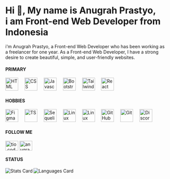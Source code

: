 <h1 align="left">Hi 👋, My name is Anugrah Prastyo, <br> i am Front-end Web Developer from Indonesia</h1>
<p align="left">i'm Anugrah Prastyo, a Front-end Web Developer who has been working as a freelancer for one year. As a Front-end Web Developer, I have a strong desire to create beautiful, simple, and user-friendly websites.</p>

<h4 align="left">PRIMARY</h4>
<div align="left">
    <a target="_blank" rel="noopener noreferrer nofollow">
        <img src="https://skillicons.dev/icons?i=html" alt="HTML" height="40" style="max-width: 100%"/> 
    </a>
    <a target="_blank" rel="noopener noreferrer">
        <img width="12" style="max-width: 100%;">
    </a>
    <a target="_blank" rel="noopener noreferrer nofollow">
        <img src="https://skillicons.dev/icons?i=css" alt="CSS" height="40" style="max-width: 100%"/> 
    </a>
    <a target="_blank" rel="noopener noreferrer">
        <img width="12" style="max-width: 100%;">
    </a>
    <a target="_blank" rel="noopener noreferrer nofollow">
        <img src="https://skillicons.dev/icons?i=js" alt="Javascript" height="40" style="max-width: 100%"/> 
    </a>
    <a target="_blank" rel="noopener noreferrer">
        <img width="12" style="max-width: 100%;">
    </a>
    <a target="_blank" rel="noopener noreferrer nofollow">
        <img src="https://skillicons.dev/icons?i=bootstrap" alt="Bootstrap" height="40" style="max-width: 100%"/> 
    </a>
    <a target="_blank" rel="noopener noreferrer">
        <img width="12" style="max-width: 100%;">
    </a>
    <a target="_blank" rel="noopener noreferrer nofollow">
        <img src="https://skillicons.dev/icons?i=tailwind" alt="Tailwind" height="40" style="max-width: 100%"/> 
    </a>
    <a target="_blank" rel="noopener noreferrer">
        <img width="12" style="max-width: 100%;">
    </a>
    <a target="_blank" rel="noopener noreferrer nofollow">
        <img src="https://skillicons.dev/icons?i=react" alt="React" height="40" style="max-width: 100%"/> 
    </a>
</div>

<h4 align="left">HOBBIES</h4>
<div align="left">
    <a target="_blank" rel="noopener noreferrer nofollow">
        <img src="https://skillicons.dev/icons?i=figma" alt="Figma" height="40" style="max-width: 100%"/> 
    </a>
    <a target="_blank" rel="noopener noreferrer">
        <img width="12" style="max-width: 100%;">
    </a>
    <a target="_blank" rel="noopener noreferrer nofollow">
        <img src="https://skillicons.dev/icons?i=ts" alt="TS" height="40" style="max-width: 100%"/> 
    </a>
    <a target="_blank" rel="noopener noreferrer">
        <img width="12" style="max-width: 100%;">
    </a>
    <a target="_blank" rel="noopener noreferrer nofollow">
        <img src="https://skillicons.dev/icons?i=sequelize" alt="Sequelize" height="40" style="max-width: 100%"/> 
    </a>
    <a target="_blank" rel="noopener noreferrer">
        <img width="12" style="max-width: 100%;">
    </a>
    <a target="_blank" rel="noopener noreferrer nofollow">
        <img src="https://skillicons.dev/icons?i=linux" alt="Linux" height="40" style="max-width: 100%"/> 
    </a>
    <a target="_blank" rel="noopener noreferrer">
        <img width="12" style="max-width: 100%;">
    </a>
    <a target="_blank" rel="noopener noreferrer nofollow">
        <img src="https://skillicons.dev/icons?i=mint" alt="Linux Mint" height="40" style="max-width: 100%"/> 
    </a>
    <a target="_blank" rel="noopener noreferrer">
        <img width="12" style="max-width: 100%;">
    </a>
    <a target="_blank" rel="noopener noreferrer nofollow">
        <img src="https://skillicons.dev/icons?i=github" alt="GitHub" height="40" style="max-width: 100%"/> 
    </a>
    <a target="_blank" rel="noopener noreferrer">
        <img width="12" style="max-width: 100%;">
    </a>
    <a target="_blank" rel="noopener noreferrer nofollow">
        <img src="https://skillicons.dev/icons?i=git" alt="Git" height="40" style="max-width: 100%"/> 
    </a>
    <a target="_blank" rel="noopener noreferrer">
        <img width="12" style="max-width: 100%;">
    </a>
    <a target="_blank" rel="noopener noreferrer nofollow">
        <img src="https://skillicons.dev/icons?i=discord" alt="Discord" height="40" style="max-width: 100%"/> 
    </a>
</div>

<h4 align="left">FOLLOW ME</h4>
<div align="left">
    <a href="https://instagram.com/tio.code" target="blank"><img align="center" src="https://raw.githubusercontent.com/rahuldkjain/github-profile-readme-generator/master/src/images/icons/Social/instagram.svg" alt="tio.code" height="30" width="40" /></a>
    <a href="https://linkedin.com/in/anugrah-prastyo" target="blank"><img align="center" src="https://raw.githubusercontent.com/rahuldkjain/github-profile-readme-generator/master/src/images/icons/Social/linked-in-alt.svg" alt="anugrah-prastyo" height="30" width="40" /></a>
</div>

<h4 align="left">STATUS</h4>
<div>
    <img align="left" src="https://github-readme-stats.vercel.app/api?username=anugrahp13&show_icons=true&theme=github_dark" alt="Stats Card"/>
    <img align="left" src="https://github-readme-stats.vercel.app/api/top-langs/?username=anugrahp13&layout=compact&theme=github_dark" alt="Languages Card"/>
</div>

